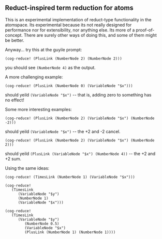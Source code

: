 
Reduct-inspired term reduction for atoms
----------------------------------------

This is an experimental implementation of reduct-type functionality
in the atomspace. Its experimental because its not really designed for
performance nor for extensibility, nor anything else. Its more of a
proof-of-concept.  There are surely other ways of doing this, and some
of them might be better.

Anyway... try this at the guyile prompt:
```
(cog-reduce! (PlusLink (NumberNode 2) (NumberNode 2)))
```

you should see `(NumberNode 4)` as the output.

A more challenging example:
```
(cog-reduce! (PlusLink (NumberNode 0) (VariableNode "$x")))
```

should yeild `(VariableNode "$x")` -- that is, adding zero to something
has no effect!

Some more interesting examples:
```
(cog-reduce! (PlusLink (NumberNode 2) (VariableNode "$x") (NumberNode -2)))
```

should yeild `(VariableNode "$x")` -- the +2 and -2 cancel.

```
(cog-reduce! (PlusLink (NumberNode 2) (VariableNode "$x") (NumberNode 2)))
```

should yeild `(PlusLink (VariableNode "$x") (NumberNode 4))` --
the +2 and +2 sum.

Using the same ideas:
```
(cog-reduce! (TimesLink (NumberNode 1) (VariableNode "$x")))

(cog-reduce!
   (TimesLink
      (VariableNode "$y")
      (NumberNode 1)
      (VariableNode "$x")))

(cog-reduce!
   (TimesLink
      (VariableNode "$y")
         (NumberNode 0.5)
         (VariableNode "$x")
         (PlusLink (NumberNode 1) (NumberNode 1))))
```

